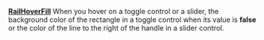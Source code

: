 [**RailHoverFill**](properties.fill.md) When you hover on a toggle control or a slider, the background color of the rectangle in a toggle control when its value is **false** or the color of the line to the right of the handle in a slider control.
